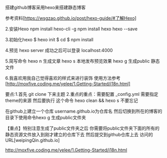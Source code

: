 搭建github博客采用hexo来搭建静态博客

参考资料[https://wsgzao.github.io/post/hexo-guide/#了解Hexo]

2.安装Hexo 
npm install hexo-cli -g
npm install hexo hexo --save

3.初始化hexo 
$ hexo init <folder>
$ cd <folder>
$ npm install


4.预览 hexo server 成功之后可以登录 localhost:4000

5.简写命令
 hexo n 生成文章
 hexo s 本地发布预览效果
 hexo g 生成public 静态文件

6.我喜欢用我自己觉得喜欢的样式来进行装饰
 使用方法参考[http://moxfive.coding.me/yelee/1.Getting-Started/i18n.html]

要点:1.首先 git clone 下来主题 
2.重点的重点：需要配置 _config.yml 需要指定theme的来源 
然后要执行 这个命令 hexo clean && hexo s 不要忘记

在github上建立一个仓库 username.github.io为仓库名 
然后切换到所在的博客的目录下使用命令hexo g 生成public文件夹 

【重点】特别注意生成了public文件夹之后 你需要将public文件夹下面的所有的静态资源文件放入到刚才建立的仓库下去 然后提交到github仓库上去 
访问的URL[weipingQin.github.io]

http://moxfive.coding.me/yelee/1.Getting-Started/i18n.html


